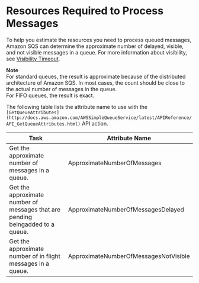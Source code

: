 # Resources Required to Process Messages<a name="sqs-resources-required-process-messages"></a>

To help you estimate the resources you need to process queued messages, Amazon SQS can determine the approximate number of delayed, visible, and not visible messages in a queue\. For more information about visibility, see [Visibility Timeout](sqs-visibility-timeout.md)\.

**Note**  
For standard queues, the result is approximate because of the distributed architecture of Amazon SQS\. In most cases, the count should be close to the actual number of messages in the queue\.  
For FIFO queues, the result is exact\.

The following table lists the attribute name to use with the `[GetQueueAttributes](http://docs.aws.amazon.com/AWSSimpleQueueService/latest/APIReference/API_GetQueueAttributes.html)` API action\.


| Task | Attribute Name | 
| --- | --- | 
| Get the approximate number of messages in a queue\. | ApproximateNumberOfMessages | 
| Get the approximate number of messages that are pending beingadded to a queue\. | ApproximateNumberOfMessagesDelayed | 
| Get the approximate number of in flight messages in a queue\. | ApproximateNumberOfMessagesNotVisible | 